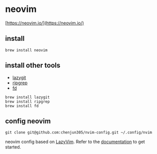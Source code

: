 # neovim
[https://neovim.io/](https://neovim.io/)
## install
```
brew install neovim

```

## install other tools
* [lazygit](https://github.com/jesseduffield/lazygit)
* [ripgrep](https://github.com/BurntSushi/ripgrep)
* [fd](https://github.com/sharkdp/fd)

```
brew install lazygit
brew install ripgrep
brew install fd

```

## config neovim

```
git clone git@github.com:chenjun305/nvim-config.git ~/.config/nvim
```

neovim config based on [LazyVim](https://github.com/LazyVim/LazyVim).
Refer to the [documentation](https://lazyvim.github.io/installation) to get started.


